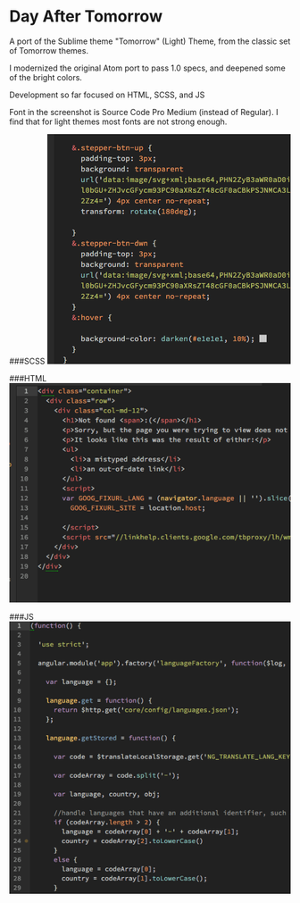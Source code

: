 # Day After Tomorrow

A port of the Sublime theme "Tomorrow" (Light) Theme, from the classic set of Tomorrow themes.

I modernized the original Atom port to pass 1.0 specs, and deepened some of the bright colors.

Development so far focused on HTML, SCSS, and JS

Font in the screenshot is Source Code Pro Medium (instead of Regular).  I find that for light themes most fonts are not strong enough.


###SCSS
![image](https://raw.githubusercontent.com/smlombardi/today/master/scss.png)

###HTML
![image](https://raw.githubusercontent.com/smlombardi/today/master/html.png)

###JS
![image](https://raw.githubusercontent.com/smlombardi/today/master/js.png)
